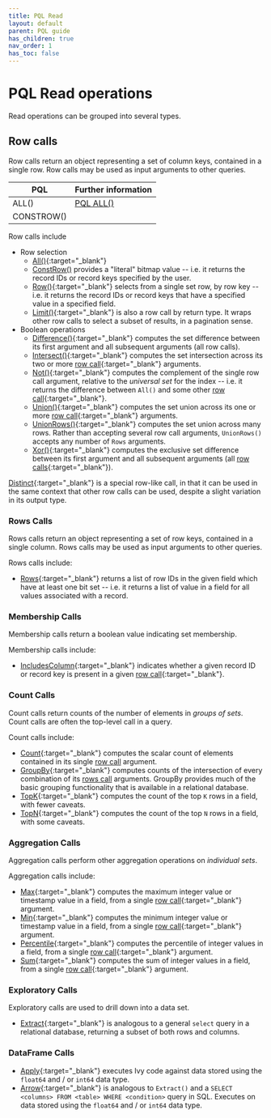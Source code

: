 ```yaml
---
title: PQL Read
layout: default
parent: PQL guide
has_children: true
nav_order: 1
has_toc: false
---
```


# PQL Read operations

Read operations can be grouped into several types.

## Row calls

Row calls return an object representing a set of column keys, contained in a single row. Row calls may be used as input arguments to other queries.

| PQL | Further information |
|---|---|
| ALL() | [PQL ALL()](/docs/pql-guide/pql-read-all) |
| CONSTROW() |

Row calls include
- Row selection
  - [All()](/docs/pql-guide/pql-read-all){:target="_blank"}
  - [ConstRow()](/docs/pql-guide/pql-read-constrow) provides a "literal" bitmap value -- i.e. it returns the record IDs or record keys specified by the user.
  - [Row()](/docs/pql-guide/pql-read-row){:target="_blank"} selects from a single set row, by row key -- i.e. it returns the record IDs or record keys that have a specified value in a specified field.
  - [Limit()](/docs/pql-guide/pql-read-limit){:target="_blank"} is also a row call by return type. It wraps other row calls to select a subset of results, in a pagination sense.
- Boolean operations
  - [Difference()](/docs/pql-guide/pql-read-difference){:target="_blank"} computes the set difference between its first argument and all subsequent arguments (all row calls).
  - [Intersect()](/pql-guide/read/intersect){:target="_blank"} computes the set intersection across its two or more [row call](#row-calls){:target="_blank"} arguments.
  - [Not()](/docs/pql-guide/pql-read-not){:target="_blank"} computes the complement of the single row call argument, relative to the *universal set* for the index -- i.e. it returns the difference between `All()` and some other [row call](#row-calls){:target="_blank"}.
  - [Union()](/docs/pql-guide/pql-read-union){:target="_blank"} computes the set union across its one or more [row call](#row-calls){:target="_blank"} arguments.
  - [UnionRows()](/docs/pql-guide/pql-read-unionrows){:target="_blank"} computes the set union across many rows. Rather than accepting several row call arguments, `UnionRows()` accepts any number of `Rows` arguments.
  - [Xor()](/docs/pql-guide/pql-read-xor){:target="_blank"} computes the exclusive set difference between its first argument and all subsequent arguments (all [row calls](#row-calls){:target="_blank"}).

[Distinct](/docs/pql-guide/pql-read-distinct){:target="_blank"} is a special row-like call, in that it can be used in the same context that other row calls can be used, despite a slight variation in its output type.

### Rows Calls

Rows calls return an object representing a set of row keys, contained in a single column. Rows calls may be used as input arguments to other queries.

Rows calls include:
- [Rows](/docs/pql-guide/pql-read-rows){:target="_blank"} returns a list of row IDs in the given field which have at least one bit set -- i.e. it returns a list of value in a field for all values associated with a record.

### Membership Calls

Membership calls return a boolean value indicating set membership.

Membership calls include:
- [IncludesColumn](/docs/pql-guide/pql-read-includescolumn){:target="_blank"} indicates whether a given record ID or record key is present in a given [row call](#row-calls){:target="_blank"}.

### Count Calls

Count calls return counts of the number of elements in *groups of sets*. Count calls are often the top-level call in a query.

Count calls include:
- [Count](/docs/pql-guide/pql-read-count){:target="_blank"} computes the scalar count of elements contained in its single [row call](#row-calls) argument.
- [GroupBy](/docs/pql-guide/pql-read-groupby){:target="_blank"} computes counts of the intersection of every combination of its [rows call](#rows-calls) arguments. GroupBy provides much of the basic grouping functionality that is available in a relational database.
- [TopK](/docs/pql-guide/pql-read-topk){:target="_blank"} computes the count of the top `K` rows in a field, with fewer caveats.
- [TopN](/docs/pql-guide/pql-read-topn){:target="_blank"} computes the count of the top `N` rows in a field, with some caveats.

### Aggregation Calls
Aggregation calls perform other aggregation operations on *individual sets*.

Aggregation calls include:
- [Max](/docs/pql-guide/pql-read-max){:target="_blank"} computes the maximum integer value or timestamp value in a field, from a single [row call](#row-calls){:target="_blank"} argument.
- [Min](/docs/pql-guide/pql-read-min){:target="_blank"} computes the minimum integer value or timestamp value in a field, from a single [row call](#row-calls){:target="_blank"} argument.
- [Percentile](/docs/pql-guide/pql-read-percentile){:target="_blank"} computes the percentile of integer values in a field, from a single [row call](#row-calls){:target="_blank"} argument.
- [Sum](/docs/pql-guide/pql-read-sum){:target="_blank"} computes the sum of integer values in a field, from a single [row call](#row-calls){:target="_blank"} argument.

### Exploratory Calls

Exploratory calls are used to drill down into a data set.

- [Extract](/docs/pql-guide/pql-read-extract){:target="_blank"} is analogous to a general `select` query in a relational database, returning a subset of both rows and columns.

### DataFrame Calls
- [Apply](/docs/pql-guide/pql-read-apply){:target="_blank"} executes Ivy code against data stored using the `float64` and / or `int64` data type.
- [Arrow](/docs/pql-guide/pql-read-arrow){:target="_blank"} is analogous to `Extract()` and a `SELECT <columns> FROM <table> WHERE <condition>` query in SQL. Executes on data stored using the `float64` and / or `int64` data type.
